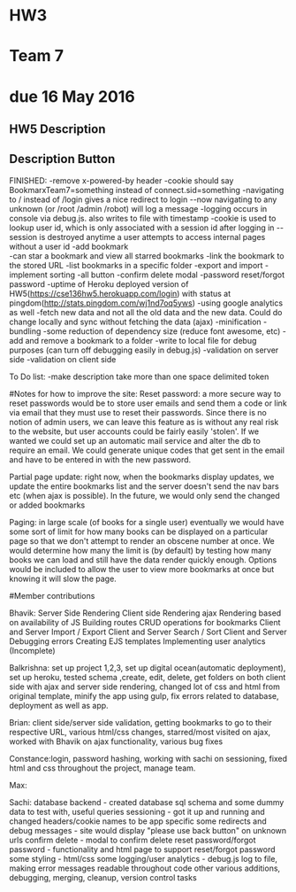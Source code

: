 # HW3
# Team 7
# due 16 May 2016

## HW5 Description

## Description Button

FINISHED:
-remove x-powered-by header
-cookie should say BookmarxTeam7=something instead of connect.sid=something
-navigating to / instead of /login gives a nice redirect to login
--now navigating to any unknown (or /root /admin /robot) will log a message
-logging occurs in console via debug.js. also writes to file with timestamp
-cookie is used to lookup user id, which is only associated with a session id after logging in
--session is destroyed anytime a user attempts to access internal pages without a user id
-add bookmark  
-can star a bookmark and view all starred bookmarks
-link the bookmark to the stored URL
-list bookmarks in a specific folder
-export and import
-implement sorting
-all button
-confirm delete modal
-password reset/forgot password
-uptime of Heroku deployed version of HW5(https://cse136hw5.herokuapp.com/login)
 with status at pingdom(http://stats.pingdom.com/wj1nd7oq5yws)
-using google analytics as well
-fetch new data and not all the old data and the new data. Could do change locally and sync without fetching the
data (ajax)
-minification
-bundling
-some reduction of dependency size (reduce font awesome, etc)
-add and remove a bookmark to a folder
-write to local file for debug purposes (can turn off debugging easily in debug.js)
-validation on server side
-validation on client side

To Do list:
-make description take more than one space delimited token

#Notes for how to improve the site:
Reset password: a more secure way to reset passwords would be to store user emails and send them a code or link via
email that they must use to reset their passwords. Since there is no notion of admin users, we can leave this feature
as is without any real risk to the website, but user accounts could be fairly easily 'stolen'. If we wanted we could
set up an automatic mail service and alter the db to require an email. We could generate unique codes that get sent
in the email and have to be entered in with the new password.

Partial page update: right now, when the bookmarks display updates, we update the entire bookmarks list and the server
doesn't send the nav bars etc (when ajax is possible). In the future, we would only send the changed or added bookmarks

Paging: in large scale (of books for a single user) eventually we would have some sort of limit for how many books
can be displayed on a particular page so that we don't attempt to render an obscene number at once. We would determine
how many the limit is (by default) by testing how many books we can load and still have the data render quickly enough.
Options would be included to allow the user to view more bookmarks at once but knowing it will slow the page.


#Member contributions

Bhavik:
  Server Side Rendering
  Client side Rendering
  ajax
  Rendering based on availability of JS
  Building routes
  CRUD operations for bookmarks Client and Server
  Import / Export Client and Server
  Search / Sort Client and Server
  Debugging errors
  Creating EJS templates
  Implementing user analytics (Incomplete)

Balkrishna:
set up project 1,2,3, set up digital ocean(automatic deployment), set up heroku, tested schema ,create, edit, delete, get folders on both client side with ajax and server side rendering, changed lot of css and html from original template, minify the app using gulp, fix errors related to database, deployment as well as app.

Brian:
client side/server side validation, getting bookmarks to go to their respective URL, various html/css changes, starred/most visited on ajax, worked with Bhavik on ajax functionality, various bug fixes

Constance:login, password hashing, working with sachi on sessioning, fixed html and css throughout the project, manage team.

Max:

Sachi: database backend - created database sql schema and some dummy data to test with, useful queries sessioning - got it up and running and changed headers/cookie names to be app specific some redirects and debug messages - site would display "please use back button" on unknown urls confirm delete - modal to confirm delete reset password/forgot password - functionality and html page to support reset/forgot password some styling - html/css some logging/user analytics - debug.js log to file, making error messages readable throughout code other various additions, debugging, merging, cleanup, version control tasks
